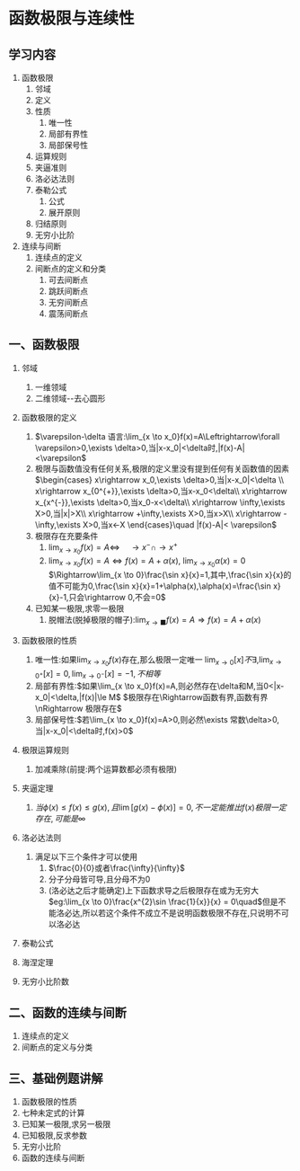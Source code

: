 # 函数极限与连续性

## 学习内容
1. 函数极限
   1. 邻域
   2. 定义
   3. 性质
      1. 唯一性
      2. 局部有界性
      3. 局部保号性
   4. 运算规则
   5. 夹逼准则
   6. 洛必达法则
   7. 泰勒公式
      1. 公式
      2. 展开原则
   8. 归结原则
   9. 无穷小比阶
2. 连续与间断
   1. 连续点的定义
   2. 间断点的定义和分类
      1. 可去间断点
      2. 跳跃间断点
      3. 无穷间断点
      4. 震荡间断点

## 一、函数极限
1. 邻域
   1. 一维领域
   2. 二维领域--去心圆形
2. 函数极限的定义
   1. $\varepsilon-\delta 语言:\lim_{x \to x_0}f(x)=A\Leftrightarrow\forall \varepsilon>0,\exists \delta>0,当|x-x_0|<\delta时,|f(x)-A|<\varepsilon$
   2. 极限与函数值没有任何关系,极限的定义里没有提到任何有关函数值的因素
    $\begin{cases}  x\rightarrow x_0,\exists \delta>0,当|x-x_0|<\delta \\
      x\rightarrow x_{0^{+}},\exists \delta>0,当x-x_0<\delta\\
      x\rightarrow x_{x^{-}},\exists \delta>0,当x_0-x<\delta\\
      x\rightarrow \infty,\exists X>0,当|x|>X\\
      x\rightarrow +\infty,\exists X>0,当x>X\\
      x\rightarrow -\infty,\exists X>0,当x<-X \end{cases}\quad |f(x)-A|< \varepsilon$
    3. 极限存在充要条件
       1. $\lim_{x \to x_0}f(x)=A\Leftrightarrow\quad\rightarrow x^{-}\cap \rightarrow x^{+}$
       2. $\lim_{x \to x_0}f(x)=A\Leftrightarrow f(x)=A+\alpha(x),\ \lim_{x \to x_0}\alpha(x)=0$
        $\Rightarrow\lim_{x \to 0}\frac{\sin x}{x}=1,其中,\frac{\sin x}{x}的值不可能为0,\frac{\sin x}{x}=1+\alpha(x),\alpha(x)=\frac{\sin x}{x}-1,只会\rightarrow 0,不会=0$
    4. 已知某一极限,求零一极限
       1. 脱帽法(脱掉极限的帽子):$\lim_{x \to ■}f(x)=A\Longrightarrow f(x)=A+\alpha(x)$ 

3. 函数极限的性质
    1. 唯一性:如果$\lim_{x \to x_0}f(x)$存在,那么极限一定唯一
    $\lim_{x \to 0}[x]不\exists ,\lim_{x \to 0^{+}}[x]=0,\lim_{x \to 0^{-}}[x]=-1,不相等$
    2. 局部有界性:$如果\lim_{x \to x_0}f(x)=A,则必然存在\delta和M,当0<|x-x_0|<\delta,|f(x)|\le M$
     $极限存在\Rightarrow函数有界,函数有界\nRightarrow 极限存在$
    3. 局部保号性:$若\lim_{x \to x_0}f(x)=A>0,则必然\exists 常数\delta>0,当|x-x_0|<\delta时,f(x)>0$ 

4. 极限运算规则
   1. 加减乘除(前提:两个运算数都必须有极限)
5. 夹逼定理
   1. $当\phi(x)\le f(x)\le g(x),且\lim[g(x)-\phi(x)]=0,不一定能推出f(x)极限一定存在,可能是\infty$
6. 洛必达法则
   1. 满足以下三个条件才可以使用
      1. $\frac{0}{0}或者\frac{\infty}{\infty}$
      2. 分子分母皆可导,且分母不为0
      3. (洛必达之后才能确定)上下函数求导之后极限存在或为无穷大
       $eg:\lim_{x \to 0}\frac{x^{2}\sin \frac{1}{x}}{x} = 0\quad$但是不能洛必达,所以若这个条件不成立不是说明函数极限不存在,只说明不可以洛必达

   
7. 泰勒公式
8. 海涅定理
9.  无穷小比阶数

## 二、函数的连续与间断
1. 连续点的定义
2. 间断点的定义与分类


## 三、基础例题讲解
1. 函数极限的性质
2. 七种未定式的计算
3. 已知某一极限,求另一极限
4. 已知极限,反求参数
5. 无穷小比阶
6. 函数的连续与间断
